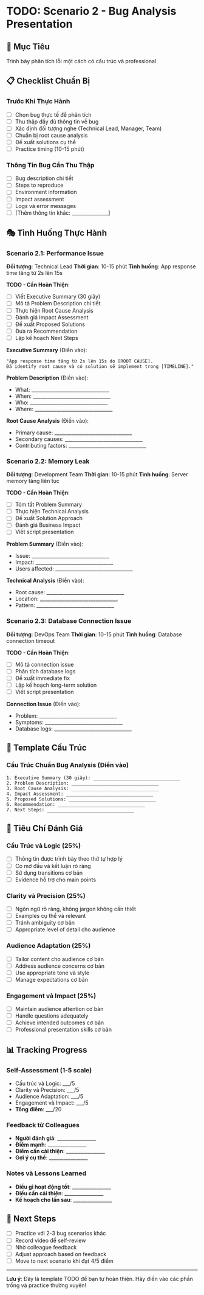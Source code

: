 # TODO: Scenario 2 - Bug Analysis Presentation

## 🎯 Mục Tiêu
Trình bày phân tích lỗi một cách có cấu trúc và professional

## 📋 Checklist Chuẩn Bị

### Trước Khi Thực Hành
- [ ] Chọn bug thực tế để phân tích
- [ ] Thu thập đầy đủ thông tin về bug
- [ ] Xác định đối tượng nghe (Technical Lead, Manager, Team)
- [ ] Chuẩn bị root cause analysis
- [ ] Đề xuất solutions cụ thể
- [ ] Practice timing (10-15 phút)

### Thông Tin Bug Cần Thu Thập
- [ ] Bug description chi tiết
- [ ] Steps to reproduce
- [ ] Environment information
- [ ] Impact assessment
- [ ] Logs và error messages
- [ ] [Thêm thông tin khác: _______________]

## 🎭 Tình Huống Thực Hành

### Scenario 2.1: Performance Issue
**Đối tượng**: Technical Lead
**Thời gian**: 10-15 phút
**Tình huống**: App response time tăng từ 2s lên 15s

**TODO - Cần Hoàn Thiện**:
- [ ] Viết Executive Summary (30 giây)
- [ ] Mô tả Problem Description chi tiết
- [ ] Thực hiện Root Cause Analysis
- [ ] Đánh giá Impact Assessment
- [ ] Đề xuất Proposed Solutions
- [ ] Đưa ra Recommendation
- [ ] Lập kế hoạch Next Steps

**Executive Summary** (Điền vào):
```
"App response time tăng từ 2s lên 15s do [ROOT CAUSE]. 
Đã identify root cause và có solution sẽ implement trong [TIMELINE]."
```

**Problem Description** (Điền vào):
- What: ________________________________
- When: ________________________________
- Who: ________________________________
- Where: ________________________________

**Root Cause Analysis** (Điền vào):
- Primary cause: ________________________________
- Secondary causes: ________________________________
- Contributing factors: ________________________________

### Scenario 2.2: Memory Leak
**Đối tượng**: Development Team
**Thời gian**: 10-15 phút
**Tình huống**: Server memory tăng liên tục

**TODO - Cần Hoàn Thiện**:
- [ ] Tóm tắt Problem Summary
- [ ] Thực hiện Technical Analysis
- [ ] Đề xuất Solution Approach
- [ ] Đánh giá Business Impact
- [ ] Viết script presentation

**Problem Summary** (Điền vào):
- Issue: ________________________________
- Impact: ________________________________
- Users affected: ________________________________

**Technical Analysis** (Điền vào):
- Root cause: ________________________________
- Location: ________________________________
- Pattern: ________________________________

### Scenario 2.3: Database Connection Issue
**Đối tượng**: DevOps Team
**Thời gian**: 10-15 phút
**Tình huống**: Database connection timeout

**TODO - Cần Hoàn Thiện**:
- [ ] Mô tả connection issue
- [ ] Phân tích database logs
- [ ] Đề xuất immediate fix
- [ ] Lập kế hoạch long-term solution
- [ ] Viết script presentation

**Connection Issue** (Điền vào):
- Problem: ________________________________
- Symptoms: ________________________________
- Database logs: ________________________________

## 📝 Template Cấu Trúc

### Cấu Trúc Chuẩn Bug Analysis (Điền vào)
```
1. Executive Summary (30 giây): ________________________________
2. Problem Description: ________________________________
3. Root Cause Analysis: ________________________________
4. Impact Assessment: ________________________________
5. Proposed Solutions: ________________________________
6. Recommendation: ________________________________
7. Next Steps: ________________________________
```

## 🎯 Tiêu Chí Đánh Giá

### Cấu Trúc và Logic (25%)
- [ ] Thông tin được trình bày theo thứ tự hợp lý
- [ ] Có mở đầu và kết luận rõ ràng
- [ ] Sử dụng transitions cơ bản
- [ ] Evidence hỗ trợ cho main points

### Clarity và Precision (25%)
- [ ] Ngôn ngữ rõ ràng, không jargon không cần thiết
- [ ] Examples cụ thể và relevant
- [ ] Tránh ambiguity cơ bản
- [ ] Appropriate level of detail cho audience

### Audience Adaptation (25%)
- [ ] Tailor content cho audience cơ bản
- [ ] Address audience concerns cơ bản
- [ ] Use appropriate tone và style
- [ ] Manage expectations cơ bản

### Engagement và Impact (25%)
- [ ] Maintain audience attention cơ bản
- [ ] Handle questions adequately
- [ ] Achieve intended outcomes cơ bản
- [ ] Professional presentation skills cơ bản

## 📊 Tracking Progress

### Self-Assessment (1-5 scale)
- Cấu trúc và Logic: ___/5
- Clarity và Precision: ___/5
- Audience Adaptation: ___/5
- Engagement và Impact: ___/5
- **Tổng điểm**: ___/20

### Feedback từ Colleagues
- **Người đánh giá**: ________________
- **Điểm mạnh**: ________________
- **Điểm cần cải thiện**: ________________
- **Gợi ý cụ thể**: ________________

### Notes và Lessons Learned
- **Điều gì hoạt động tốt**: ________________
- **Điều cần cải thiện**: ________________
- **Kế hoạch cho lần sau**: ________________

## 🚀 Next Steps
- [ ] Practice với 2-3 bug scenarios khác
- [ ] Record video để self-review
- [ ] Nhờ colleague feedback
- [ ] Adjust approach based on feedback
- [ ] Move to next scenario khi đạt 4/5 điểm

---

**Lưu ý**: Đây là template TODO để bạn tự hoàn thiện. Hãy điền vào các phần trống và practice thường xuyên!
